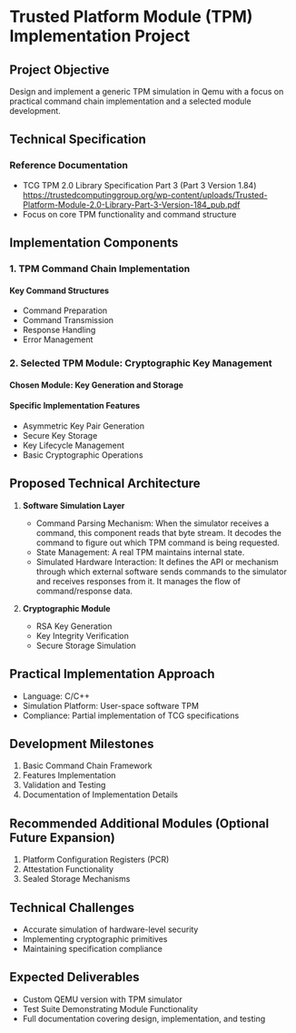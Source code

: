 # Trusted Platform Module (TPM) Implementation Project

## Project Objective

Design and implement a generic TPM simulation in Qemu with a focus on practical command chain implementation and a selected module development.

## Technical Specification

### Reference Documentation

- TCG TPM 2.0 Library Specification Part 3 (Part 3 Version 1.84) <https://trustedcomputinggroup.org/wp-content/uploads/Trusted-Platform-Module-2.0-Library-Part-3-Version-184_pub.pdf>
- Focus on core TPM functionality and command structure

## Implementation Components

### 1. TPM Command Chain Implementation

#### Key Command Structures

- Command Preparation
- Command Transmission
- Response Handling
- Error Management

### 2. Selected TPM Module: Cryptographic Key Management

#### Chosen Module: Key Generation and Storage

#### Specific Implementation Features

- Asymmetric Key Pair Generation
- Secure Key Storage
- Key Lifecycle Management
- Basic Cryptographic Operations

## Proposed Technical Architecture

1. **Software Simulation Layer**

   - Command Parsing Mechanism: When the simulator receives a command, this component reads that byte stream. It decodes the command to figure out which TPM command is being requested.
   - State Management: A real TPM maintains internal state.
   - Simulated Hardware Interaction: It defines the API or mechanism through which external software sends commands to the simulator and receives responses from it. It manages the flow of command/response data.

2. **Cryptographic Module**
   - RSA Key Generation
   - Key Integrity Verification
   - Secure Storage Simulation

## Practical Implementation Approach

- Language: C/C++
- Simulation Platform: User-space software TPM
- Compliance: Partial implementation of TCG specifications

## Development Milestones

1. Basic Command Chain Framework
2. Features Implementation
3. Validation and Testing
4. Documentation of Implementation Details

## Recommended Additional Modules (Optional Future Expansion)

1. Platform Configuration Registers (PCR)
2. Attestation Functionality
3. Sealed Storage Mechanisms

## Technical Challenges

- Accurate simulation of hardware-level security
- Implementing cryptographic primitives
- Maintaining specification compliance

## Expected Deliverables

- Custom QEMU version with TPM simulator
- Test Suite Demonstrating Module Functionality
- Full documentation covering design, implementation, and testing
